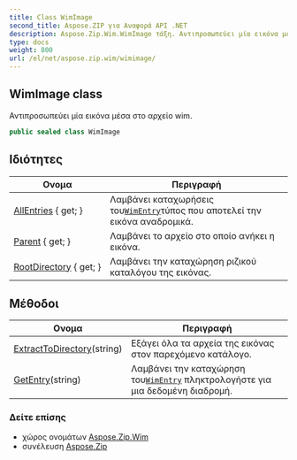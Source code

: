 ```yaml
---
title: Class WimImage
second_title: Aspose.ZIP για Αναφορά API .NET
description: Aspose.Zip.Wim.WimImage τάξη. Αντιπροσωπεύει μία εικόνα μέσα στο αρχείο wim.
type: docs
weight: 800
url: /el/net/aspose.zip.wim/wimimage/
---
```

## WimImage class

Αντιπροσωπεύει μία εικόνα μέσα στο αρχείο wim.

```csharp
public sealed class WimImage
```

## Ιδιότητες

| Ονομα | Περιγραφή |
| --- | --- |
| [AllEntries](../../aspose.zip.wim/wimimage/allentries/) { get; } | Λαμβάνει καταχωρήσεις του[`WimEntry`](../wimentry/)τύπος που αποτελεί την εικόνα αναδρομικά. |
| [Parent](../../aspose.zip.wim/wimimage/parent/) { get; } | Λαμβάνει το αρχείο στο οποίο ανήκει η εικόνα. |
| [RootDirectory](../../aspose.zip.wim/wimimage/rootdirectory/) { get; } | Λαμβάνει την καταχώρηση ριζικού καταλόγου της εικόνας. |

## Μέθοδοι

| Ονομα | Περιγραφή |
| --- | --- |
| [ExtractToDirectory](../../aspose.zip.wim/wimimage/extracttodirectory/)(string) | Εξάγει όλα τα αρχεία της εικόνας στον παρεχόμενο κατάλογο. |
| [GetEntry](../../aspose.zip.wim/wimimage/getentry/)(string) | Λαμβάνει την καταχώρηση του[`WimEntry`](../wimentry/) πληκτρολογήστε για μια δεδομένη διαδρομή. |

### Δείτε επίσης

* χώρος ονομάτων [Aspose.Zip.Wim](../../aspose.zip.wim/)
* συνέλευση [Aspose.Zip](../../)


